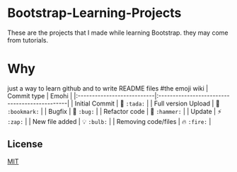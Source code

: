 # Bootstrap-Learning-Projects
These are the projects that I made while learning Bootstrap. they may come from tutorials.
# Why
just a way to learn github and to write README files 
#the emoji wiki
| Commit type	             | Emohi                                         |
|:---------------------------|:----------------------------------------------|
| Initial Commit             | :tada: `:tada:`                               |
| Full version Upload        | :bookmark: `:bookmark:`                       |
| Bugfix                     | :bug: `:bug:`                                 |
| Refactor code              | :hammer: `:hammer:`                           |
| Update                     | :zap: `:zap:`                                 |
| New file added             | :bulb: `:bulb:`                               |
| Removing code/files        | :fire: `:fire:`                               |

## License
[MIT](https://choosealicense.com/licenses/mit/)
